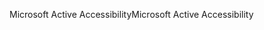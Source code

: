<span data-ttu-id="64877-101">Microsoft Active Accessibility</span><span class="sxs-lookup"><span data-stu-id="64877-101">Microsoft Active Accessibility</span></span>